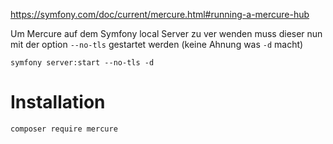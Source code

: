 https://symfony.com/doc/current/mercure.html#running-a-mercure-hub

Um Mercure auf dem Symfony local Server zu ver wenden muss dieser nun mit der option `--no-tls` gestartet werden (keine Ahnung was `-d` macht)

```
symfony server:start --no-tls -d
```

# Installation

```
composer require mercure
```

